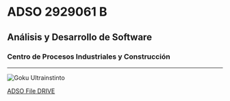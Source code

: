 # ADSO 2929061 B 

## Análisis y Desarrollo de Software 

### Centro de Procesos Industriales y Construcción 

___

![Goku Ultrainstinto](https://tinyurl.com/37a45y4u)

[ADSO File DRIVE](https://tinyurl.com/wnkk334u)
